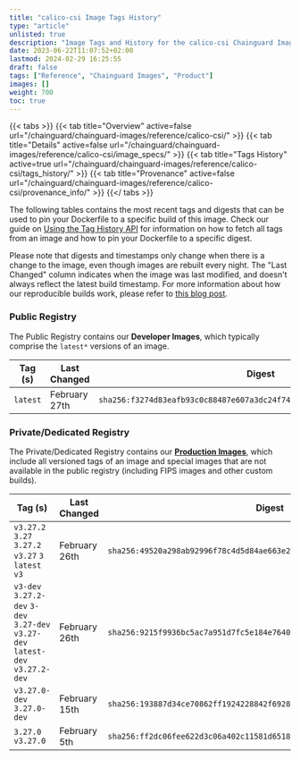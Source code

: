 ```yaml
---
title: "calico-csi Image Tags History"
type: "article"
unlisted: true
description: "Image Tags and History for the calico-csi Chainguard Image"
date: 2023-06-22T11:07:52+02:00
lastmod: 2024-02-29 16:25:55
draft: false
tags: ["Reference", "Chainguard Images", "Product"]
images: []
weight: 700
toc: true
---
```


{{< tabs >}}
{{< tab title="Overview" active=false url="/chainguard/chainguard-images/reference/calico-csi/" >}}
{{< tab title="Details" active=false url="/chainguard/chainguard-images/reference/calico-csi/image_specs/" >}}
{{< tab title="Tags History" active=true url="/chainguard/chainguard-images/reference/calico-csi/tags_history/" >}}
{{< tab title="Provenance" active=false url="/chainguard/chainguard-images/reference/calico-csi/provenance_info/" >}}
{{</ tabs >}}

The following tables contains the most recent tags and digests that can be used to pin your Dockerfile to a specific build of this image. Check our guide on [Using the Tag History API](/chainguard/chainguard-images/using-the-tag-history-api/) for information on how to fetch all tags from an image and how to pin your Dockerfile to a specific digest.

Please note that digests and timestamps only change when there is a change to the image, even though images are rebuilt every night. The "Last Changed" column indicates when the image was last modified, and doesn't always reflect the latest build timestamp. For more information about how our reproducible builds work, please refer to [this blog post](https://www.chainguard.dev/unchained/reproducing-chainguards-reproducible-image-builds).

### Public Registry
The Public Registry contains our **Developer Images**, which typically comprise the `latest*` versions of an image.

| Tag (s)   | Last Changed  | Digest                                                                    |
|-----------|---------------|---------------------------------------------------------------------------|
|  `latest` | February 27th | `sha256:f3274d83eafb93c0c88487e607a3dc24f7484aaf1aa026676f9d45746ae82e24` |


### Private/Dedicated Registry
The Private/Dedicated Registry contains our **[Production Images](https://www.chainguard.dev/chainguard-images)**, which include all versioned tags of an image and special images that are not available in the public registry (including FIPS images and other custom builds).

| Tag (s)                                                                          | Last Changed  | Digest                                                                    |
|----------------------------------------------------------------------------------|---------------|---------------------------------------------------------------------------|
|  `v3.27.2` `3.27` `3.27.2` `v3.27` `3` `latest` `v3`                             | February 26th | `sha256:49520a298ab92996f78c4d5d84ae663e21457303d8da2dabe69c83ce683aeecb` |
|  `v3-dev` `3.27.2-dev` `3-dev` `3.27-dev` `v3.27-dev` `latest-dev` `v3.27.2-dev` | February 26th | `sha256:9215f9936bc5ac7a951d7fc5e184e7640a2e2667ae45c4212ccd3dd47dbc23c0` |
|  `v3.27.0-dev` `3.27.0-dev`                                                      | February 15th | `sha256:193887d34ce70862ff1924228842f6928cb2771e1f4fd2c5567f8a2de4076a88` |
|  `3.27.0` `v3.27.0`                                                              | February 5th  | `sha256:ff2dc06fee622d3c06a402c11581d6518350b47a8c511f8b4a8837a5bfc578e8` |


